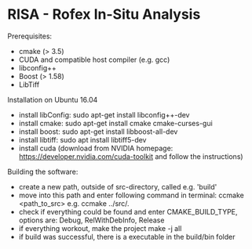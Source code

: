# RISA - Rofex In-Situ Analysis

Prerequisites:
- cmake (> 3.5)
- CUDA and compatible host compiler (e.g. gcc)
- libconfig++
- Boost (> 1.58)
- LibTiff

Installation on Ubuntu 16.04
- install libConfig:
    sudo apt-get install libconfig++-dev
- install cmake:
    sudo apt-get install cmake cmake-curses-gui
- install boost:
    sudo apt-get install libboost-all-dev
- install libtiff:
    sudo apt install libtiff5-dev
- install cuda (download from NVIDIA homepage: https://developer.nvidia.com/cuda-toolkit and follow the  instructions)

Building the software:
- create a new path, outside of src-directory, called e.g. 'build'
- move into this path and enter following command in terminal:
    ccmake <path_to_src>
    e.g.
    ccmake ../src/.
- check if everything could be found and enter CMAKE_BUILD_TYPE, options are:
    Debug, RelWithDebInfo, Release
- if everything workout, make the project
    make -j all
- if build was successful, there is a executable in the build/bin folder
